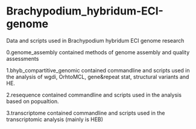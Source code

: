 # Brachypodium_hybridum-ECI-genome
Data and scripts used in Brachypodium hybridum ECI genome research

0.genome_assembly contained methods of genome assembly and quality assessments

1.bhyb_compartitive_genomic contained commandline and scripts used in the analysis of wgdi, OrhtoMCL, gene&repeat stat, structural variants and HE.

2.resequence contained commandline and scripts used in the analysis based on popualtion.

3.transcriptome contained commandline and scripts used in the transcriptomic analysis (mainly is HEB)
